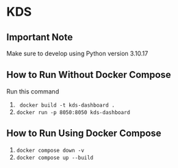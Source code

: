 # KDS

## Important Note
Make sure to develop using Python version 3.10.17

## How to Run Without Docker Compose
Run this command 
1. ``` docker build -t kds-dashboard .```
2. ```docker run -p 8050:8050 kds-dashboard``` 

## How to Run Using Docker Compose
1. ```docker compose down -v```
1. ```docker compose up --build```